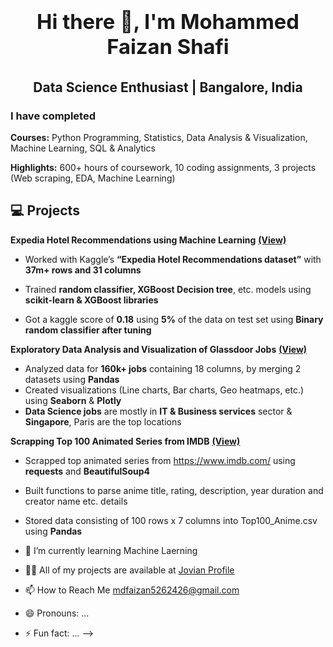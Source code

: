 # <div align="center"><h3><b>Hi there 👋, I'm Mohammed Faizan Shafi</b></h3></div>

## <div align="center">Data Science Enthusiast | Bangalore, India</div>
                                                         
### I have completed

**Courses:** Python Programming, Statistics, Data Analysis & Visualization, Machine Learning, SQL & Analytics

**Highlights:** 600+ hours of coursework, 10 coding assignments, 3 projects (Web scraping, EDA, Machine Learning)

## 💻 Projects

**Expedia Hotel Recommendations using Machine Learning** [**(View)**](https://jovian.com/mdfaizan5262426/expedia-hotel-recommendations)

- Worked with Kaggle’s **“Expedia Hotel Recommendations dataset”** with **37m+ rows and 31 columns**

- Trained **random classifier, XGBoost Decision tree**, etc. models using **scikit-learn & XGBoost libraries**

- Got a kaggle score of **0.18** using **5%** of the data on test set using **Binary random classifier after tuning**

**Exploratory Data Analysis and Visualization of Glassdoor Jobs** [**(View)**](https://jovian.com/mdfaizan5262426/exploratory-data-analysis-on-glassdoor-jobs-using-python)

- Analyzed data for **160k+ jobs** containing 18 columns, by merging 2 datasets using **Pandas**
- Created visualizations (Line charts, Bar charts, Geo heatmaps, etc.) using **Seaborn** & **Plotly**  
- **Data Science jobs** are mostly in **IT & Business services** sector & **Singapore**, Paris are the top locations

**Scrapping Top 100 Animated Series from IMDB** [**(View)**](https://jovian.com/mdfaizan5262426/scraping-top-imdb-animated-series)

- Scrapped top animated series from https://www.imdb.com/ using **requests** and **BeautifulSoup4**
- Built functions to parse anime title, rating, description, year duration and creator name etc. details
- Stored data consisting of 100 rows x 7 columns into Top100_Anime.csv using **Pandas**



- 🌱 I’m currently learning Machine Laerning
- 👨‍💻 All of my projects are available at [Jovian Profile](https://jovian.com/mdfaizan5262426)
- 📫 How to Reach Me [mdfaizan5262426@gmail.com](mailto:mdfaizan5262426@gmail.com)

- 😄 Pronouns: ...
- ⚡ Fun fact: ...
-->
